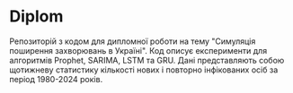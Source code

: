 # Diplom

Репозиторій з кодом для дипломної роботи на тему "Симуляція поширення захворювань в Україні".
Код описує експерименти для алгоритмів Prophet, SARIMA, LSTM та GRU.
Дані представляють собою щотижневу статистику кількості нових і повторно інфікованих осіб за період 1980-2024 років.
